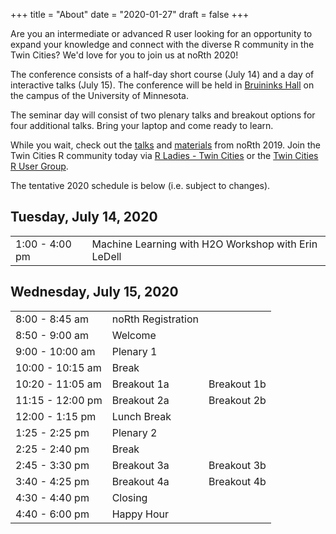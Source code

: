 +++
title = "About"
date = "2020-01-27"
draft = false
+++

Are you an intermediate or advanced R user looking for an opportunity to expand your knowledge and connect with the diverse R community in the Twin Cities? We'd love for you to join us at noRth 2020! 

The conference consists of a half-day short course (July 14) and a day of interactive talks (July 15). The conference will be held in <a href="https://campusmaps.umn.edu/robert-h-bruininks-hall">Bruininks Hall</a> on the campus of the University of Minnesota.

The seminar day will consist of two plenary talks and breakout options for four additional talks. Bring your laptop and come ready to learn. 

While you wait, check out the
<a href="https://www.youtube.com/playlist?list=PL7aOYMht_9VXse6izexC1sUBRUz_ZuRWV">talks</a>
and <a href="https://github.com/rnorthconference/2019Talks">materials</a> from noRth 2019. Join the Twin Cities R community today via <a href="https://www.meetup.com/rladies-tc/events/">R Ladies - Twin Cities</a> or the <a href="https://www.meetup.com/twincitiesrug/"> Twin Cities R User Group</a>.

The tentative 2020 schedule is below (i.e. subject to changes).

## Tuesday, July 14, 2020
<table class="table">
  <tr>
    <td class="firstbreak"> 1:00 - 4:00 pm</td>
    <td> Machine Learning with H2O Workshop with Erin LeDell </td> 
  </tr>
</table>

## Wednesday, July 15, 2020

<table class="table">
  <tr>
    <td class="firstbreak"> 8:00 - 8:45 am </td>
    <td>noRth Registration </td>
  </tr>
  <tr>
    <td class="first"> 8:50 - 9:00 am </td>
    <td> Welcome </td>
  </tr>
    <tr>
    <td class="first"> 9:00 - 10:00 am </td>
    <td> Plenary 1 </td>
  </tr>
  <tr>
    <td class="firstbreak"> 10:00 - 10:15 am </td>
    <td> Break </td>
  </tr>
  <tr>
    <td class="first"> 10:20 - 11:05 am </td>
    <td> Breakout 1a </td>
    <td> Breakout 1b </td>
  </tr>
  <tr>
    <td class="first"> 11:15 - 12:00 pm </td>
    <td> Breakout 2a </td>
    <td> Breakout 2b </td>
  </tr>
    <tr>
    <td class="firstbreak"> 12:00 - 1:15 pm </td>
    <td> Lunch Break </td>
  </tr>
    </tr>
    <tr>
    <td class="first"> 1:25 - 2:25 pm </td>
    <td> Plenary 2 </td>
  </tr>
    <tr>
    <td class="firstbreak"> 2:25 - 2:40 pm  </td>
    <td> Break </td>
  </tr>
    <tr>
    <td class="first"> 2:45 - 3:30 pm </td>
    <td> Breakout 3a </td>
    <td> Breakout 3b </td>
  </tr>
    <tr>
    <td class="first"> 3:40 - 4:25 pm </td>
    <td> Breakout 4a </td>
    <td> Breakout 4b </td>
    </tr>
    <tr>
    <td class="first"> 4:30 - 4:40 pm </td>
    <td> Closing </th>
  </tr>
    </tr>
    <tr>
    <td class="firstbreak"> 4:40 - 6:00 pm </td>
    <td>Happy Hour
  </tr>
</table>